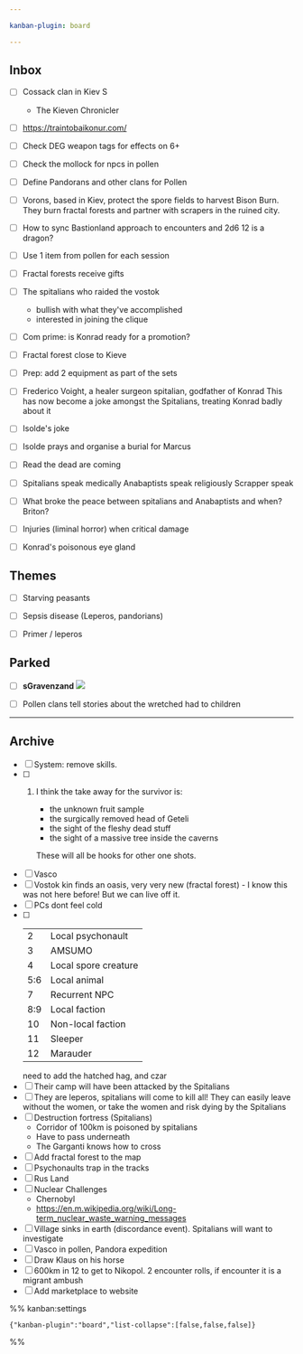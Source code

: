 ```yaml
---

kanban-plugin: board

---
```


## Inbox

- [ ] Cossack clan in Kiev S
	- The Kieven Chronicler
- [ ] https://traintobaikonur.com/
- [ ] Check DEG weapon tags for effects on 6+
- [ ] Check the mollock for npcs in pollen
- [ ] Define Pandorans and other clans for Pollen
- [ ] Vorons, based in Kiev, protect the spore fields to harvest Bison Burn. They burn fractal forests and partner with scrapers in the ruined city.
- [ ] How to sync Bastionland approach to encounters and 2d6 12 is a dragon?
- [ ] Use 1 item from pollen for each session
- [ ] Fractal forests receive gifts
- [ ] The spitalians who raided the vostok
	- bullish with what they've accomplished
	- interested in joining the clique
- [ ] Com prime: is Konrad ready for a promotion?
- [ ] Fractal forest close to Kieve
- [ ] Prep: add 2 equipment as part of the sets
- [ ] Frederico Voight, a healer surgeon spitalian, godfather of Konrad
	This has now become a joke amongst the Spitalians, treating Konrad badly about it
- [ ] Isolde's joke
- [ ] Isolde prays and organise a burial for Marcus
- [ ] Read the dead are coming
- [ ] Spitalians speak medically
	Anabaptists speak religiously 
	Scrapper speak
- [ ] What broke the peace between spitalians and Anabaptists and when? Briton?
- [ ] Injuries (liminal horror) when critical damage
- [ ] Konrad's poisonous eye gland


## Themes

- [ ] Starving peasants
- [ ] Sepsis disease (Leperos, pandorians)
- [ ] Primer / leperos


## Parked

- [ ] **sGravenzand**
	![](https://i.imgur.com/JwqFke9.png)
- [ ] Pollen clans tell stories about the wretched had to children


***

## Archive

- [ ] System: remove skills.
- [ ] 1. I think the take away for the survivor is:
	    
	    - the unknown fruit sample
	    - the surgically removed head of Geteli
	    - the sight of the fleshy dead stuff
	    - the sight of a massive tree inside the caverns
	    
	    These will all be hooks for other one shots.
- [ ] Vasco
- [ ] Vostok kin finds an oasis, very very new (fractal forest) - I know this was not here before! But we can live off it.
- [ ] PCs dont feel cold
- [ ] |     |                      |
	| --- | -------------------- |
	| 2   | Local psychonault    |
	| 3   | AMSUMO               |
	| 4   | Local spore creature |
	| 5:6 | Local animal         |
	| 7   | Recurrent NPC        |
	| 8:9 | Local faction        |
	| 10  | Non-local faction    |
	| 11  | Sleeper              |
	| 12  | Marauder             |
	need to add the hatched hag, and czar
- [ ] Their camp will have been attacked by the Spitalians
- [ ] They are leperos, spitalians will come to kill all! They can easily leave without the women, or take the women and risk dying by the Spitalians
- [ ] Destruction fortress (Spitalians)
	- Corridor of 100km is poisoned by spitalians
	- Have to pass underneath
	- The Garganti knows how to cross
- [ ] Add fractal forest to the map
- [ ] Psychonaults trap in the tracks
- [ ] Rus Land
- [ ] Nuclear Challenges
	- Chernobyl
	- https://en.m.wikipedia.org/wiki/Long-term_nuclear_waste_warning_messages
- [ ] Village sinks in earth (discordance event). Spitalians will want to investigate
- [ ] Vasco in pollen, Pandora expedition
- [ ] Draw Klaus on his horse
- [ ] 600km in 12 to get to Nikopol. 2 encounter rolls, if encounter it is a migrant ambush
- [ ] Add marketplace to website

%% kanban:settings
```
{"kanban-plugin":"board","list-collapse":[false,false,false]}
```
%%